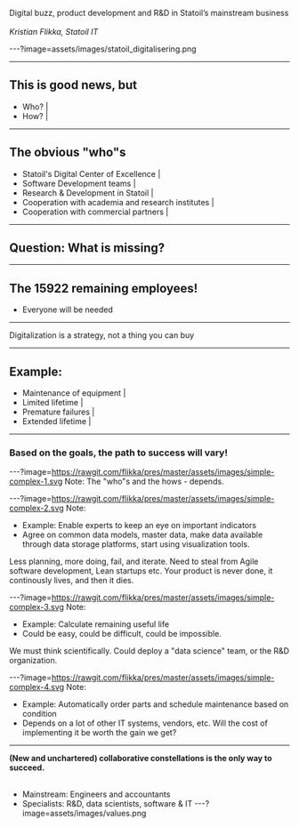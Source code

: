 Digital buzz, product development and R&D in Statoil’s mainstream business
</br></br>
*Kristian Flikka, Statoil IT*

 
---?image=assets/images/statoil_digitalisering.png

---

## This is good news, but
- Who? |
- How? |

---
## The obvious "who"s
- Statoil's Digital Center of Excellence |
- Software Development teams |
- Research & Development in Statoil |
- Cooperation with academia and research institutes |
- Cooperation with commercial partners |

---

## Question: What is missing?

---

## The 15922 remaining employees!
- Everyone will be needed
---

Digitalization is a strategy, not a thing you can buy

---
## Example:
- Maintenance of equipment |
- Limited lifetime |
- Premature failures |
- Extended lifetime |

---
### Based on the goals, the path to success will vary!

---?image=https://rawgit.com/flikka/pres/master/assets/images/simple-complex-1.svg
Note:
The "who"s and the hows - depends.

---?image=https://rawgit.com/flikka/pres/master/assets/images/simple-complex-2.svg
Note:
- Example: Enable experts to keep an eye on important indicators 
- Agree on common data models, master data, make data available through data storage platforms, start using visualization tools.

Less planning, more doing, fail, and iterate. Need to steal from Agile software development, Lean startups etc. Your product is never done, it continously lives, and then it dies.

---?image=https://rawgit.com/flikka/pres/master/assets/images/simple-complex-3.svg
Note:
- Example: Calculate remaining useful life 
- Could be easy, could be difficult, could be impossible.

We must think scientifically. Could deploy a "data science" team, or the R&D organization.

---?image=https://rawgit.com/flikka/pres/master/assets/images/simple-complex-4.svg
Note:
- Example: Automatically order parts and schedule maintenance based on condition 
- Depends on a lot of other IT systems, vendors, etc. Will the cost of implementing it be worth the gain we get? 

---
**(New and unchartered) collaborative constellations is the only way to succeed.**
</br></br>
- Mainstream: Engineers and accountants 
- Specialists: R&D, data scientists, software & IT
---?image=assets/images/values.png


